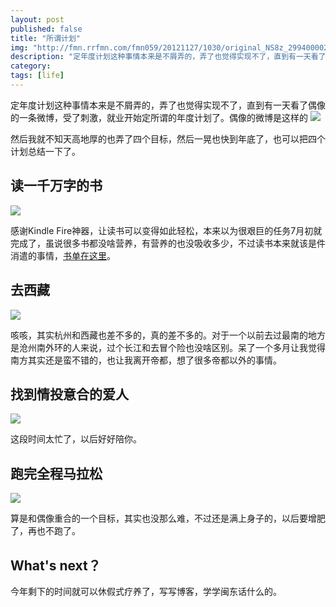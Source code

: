 ```yaml
---
layout: post
published: false
title: "所谓计划"
img: "http://fmn.rrfmn.com/fmn059/20121127/1030/original_NS8z_299400002812118f.jpg"
description: "定年度计划这种事情本来是不屑弄的，弄了也觉得实现不了，直到有一天看了偶像的一条微博，受了刺激，就业开始定所谓的年度计划了。"
category: 
tags: [life]
---
```


定年度计划这种事情本来是不屑弄的，弄了也觉得实现不了，直到有一天看了偶像的一条微博，受了刺激，就业开始定所谓的年度计划了。偶像的微博是这样的
![](http://fmn.rrimg.com/fmn060/20121127/2045/original_AqnC_0a5f000040e2125b.jpg)

然后我就不知天高地厚的也弄了四个目标，然后一晃也快到年底了，也可以把四个计划总结一下了。

## 读一千万字的书
![](http://fmn.rrimg.com/fmn061/20121127/1025/original_Fc61_0ae600002854125b.jpg)

感谢Kindle Fire神器，让读书可以变得如此轻松，本来以为很艰巨的任务7月初就完成了，虽说很多书都没啥营养，有营养的也没吸收多少，不过读书本来就该是件消遣的事情，[书单在这里](http://book.douban.com/people/39088733/collect)。

## 去西藏
![](http://fmn.rrimg.com/fmn062/20120909/1415/original_PPoU_3d4e00005db3118f.jpg)

咳咳，其实杭州和西藏也差不多的，真的差不多的。对于一个以前去过最南的地方是沧州南外环的人来说，过个长江和去冒个险也没啥区别。呆了一个多月让我觉得南方其实还是蛮不错的，也让我离开帝都，想了很多帝都以外的事情。

## 找到情投意合的爱人
![](http://fmn.rrimg.com/fmn062/20121127/1030/original_IAiV_6cc6000027ee118c.jpg)

这段时间太忙了，以后好好陪你。

## 跑完全程马拉松
![](http://fmn.rrimg.com/fmn062/20121127/1030/original_6aeB_54eb000021ed1191.jpg)

算是和偶像重合的一个目标，其实也没那么难，不过还是满上身子的，以后要增肥了，再也不跑了。

## What's next？

今年剩下的时间就可以休假式疗养了，写写博客，学学闽东话什么的。